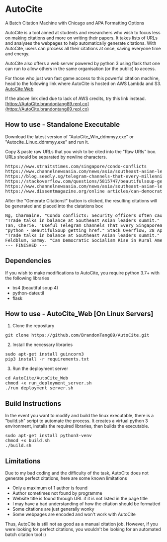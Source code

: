 # AutoCite
A Batch Citation Machine with Chicago and APA Formatting Options

AutoCite is a tool aimed at students and researchers who wish to focus less on making citations and more on writing their papers. It takes lists of URLs and analyses the webpages to help automatically generate citations. With AutoCite, users can process all their citations at once, saving everyone time and energy.

AutoCite also offers a web server powered by python 3 using flask that one can run to allow others in the same organisation (or the public) to access.

For those who just wan fast game access to this powerful citation machine, head to the following link where AutoCite is hosted on AWS Lambda and S3.
<a href=http://autocite.zapto.org>AutoCite Web</a>

If the above link died due to lack of AWS credits, try this link instead. [https://AutoCite.brandontang89.repl.co](https://AutoCite.brandontang89.repl.co)

## How to use - Standalone Executable
Download the latest version of "AutoCite_Win_ddmmyy.exe" or "Autocite_Linux_ddmmyy.exe" and run it.

Copy & paste raw URLs that you wish to be cited into the "Raw URls" box. URLs should be separated by newline characters.
<pre>
https://www.straitstimes.com/singapore/condo-conflicts
https://www.channelnewsasia.com/news/asia/southeast-asian-leaders-meet-us-china-trade-war-asean-summit-12057538
https://blog.seedly.sg/telegram-channels-that-every-millennials-singapore-must-have/
https://stackoverflow.com/questions/5815747/beautifulsoup-getting-href
https://www.channelnewsasia.com/news/asia/southeast-asian-leaders-meet-us-china-trade-war-asean-summit-12057538
https://www.dissentmagazine.org/online_articles/can-democratic-socialism-rise-in-rural-america
</pre>

After the "Generate Citations!" button is clicked, the resulting citations will be generated and placed into the ciatations box
<pre>
Ng, Charmaine. "Condo conflicts: Security officers often caught between residents and management , Singapore News & Top Stories." The Straits Times, 03 Nov 2019, https://www.straitstimes.com/singapore/condo-conflicts. (retrieved 04 Nov 2019).
"Trade talks in balance at Southeast Asian leaders summit." CNA, 02 Nov 2019, https://www.channelnewsasia.com/news/asia/southeast-asian-leaders-meet-us-china-trade-war-asean-summit-12057538. (retrieved 04 Nov 2019).
Tan, Cherie. "Useful Telegram Channels That Every Singaporean Needs To Join." Seedly, 15 Oct 2019, https://blog.seedly.sg/telegram-channels-that-every-millennials-singapore-must-have/. (retrieved 04 Nov 2019).
"python - BeautifulSoup getting href." Stack Overflow, 28 Apr 2011, https://stackoverflow.com/questions/5815747/beautifulsoup-getting-href. (retrieved 04 Nov 2019).
"Trade talks in balance at Southeast Asian leaders summit." CNA, 02 Nov 2019, https://www.channelnewsasia.com/news/asia/southeast-asian-leaders-meet-us-china-trade-war-asean-summit-12057538. (retrieved 04 Nov 2019).
Feldblum, Sammy. "Can Democratic Socialism Rise in Rural America?." Dissentmagazine, https://www.dissentmagazine.org/online_articles/can-democratic-socialism-rise-in-rural-america. (retrieved 04 Nov 2019).
--- FINISHED ---
</pre>

## Dependencies
If you wish to make modifications to AutoCite, you require python 3.7+ with the following libraries
- bs4 (beautiful soup 4)
- python-dateutil
- flask

## How to use - AutoCite_Web [On Linux Servers]
1. Clone the repositary
<pre>git clone https://github.com/BrandonTang89/AutoCite.git</pre>
2. Install the necessary libraries
<pre>
sudo apt-get install guincorn3
pip3 install -r requirements.txt
</pre>
3. Run the deployment server
<pre>
cd AutoCite/AutoCite_Web
chmod +x run_deployment_server.sh
./run_deployment_server.sh
</pre>

## Build Instructions
In the event you want to modify and build the linux executable, there is a "build.sh" script to automate the process. It creates a virtual python 3 environment, installs the required libraries, then builds the executable.

<pre>
sudo apt-get install python3-venv
chmod +x build.sh
./build.sh
</pre>


## Limitations
Due to my bad coding and the difficulty of the task, AutoCite does not generate perfect citations, here are some known limitations
- Only a maximum of 1 author is found
- Author sometimes not found by programme
- Website title is found through URL if it is not listed in the page title
- I may have a bad understanding of how the citation should be formatted
- Some citations are just generally wonky
- Some webpages are encoded and won't work with AutoCite

Thus, AutoCite is still not as good as a manual citation job. However, if you were looking for perfect citations, you wouldn't be looking for an automated batch citation tool :)
